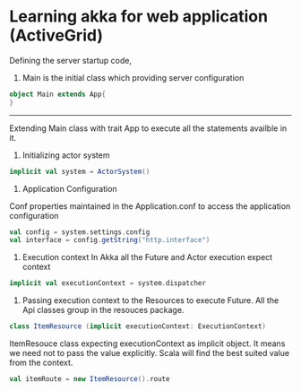 # Learning akka for web application (ActiveGrid)

Defining the server startup code,

1. Main is the initial class which providing server configuration

  ```scala 
  object Main extends App{
  }
  ```
  ---
  Extending Main class with trait App to execute all the statements availble in it.

1. Initializing actor system 
  ```scala
  implicit val system = ActorSystem()
  ```

1. Application Configuration 

  Conf properties maintained in the Application.conf
  to access the application configuration
  ```scala
  val config = system.settings.config
  val interface = config.getString("http.interface")
  ```
1. Execution context
  In Akka all the Future and Actor execution expect context
    
  ```scala
  implicit val executionContext = system.dispatcher
  ```
1. Passing execution context to the Resources to execute Future. All the Api classes group in the resouces package.
  
  ```scala
  class ItemResource (implicit executionContext: ExecutionContext)
  ```
  ItemResouce class expecting executionContext as implicit object. It means we need not to pass the value explicitly. Scala will find the best suited value from the context.
  ```scala
  val itemRoute = new ItemResource().route
  ```



